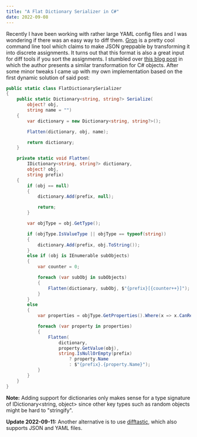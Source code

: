 ```yaml
---
title: "A Flat Dictionary Serializer in C#"
date: 2022-09-08
---
```


Recently I have been working with rather large YAML config files and I was
wondering if there was an easy way to diff them. [Gron][gron] is a pretty cool
command line tool which claims to make JSON greppable by transforming it into
discrete assignments. It turns out that this format is also a great input for
diff tools if you sort the assignments. I stumbled over [this blog post][josef]
in which the author presents a similar transformation for C# objects. After some
minor tweaks I came up with my own implementation based on the first dynamic
solution of said post:

``` c#
public static class FlatDictionarySerializer
{
    public static Dictionary<string, string?> Serialize(
        object? obj,
        string name = "")
    {
        var dictionary = new Dictionary<string, string?>();

        Flatten(dictionary, obj, name);

        return dictionary;
    }

    private static void Flatten(
        IDictionary<string, string?> dictionary,
        object? obj,
        string prefix)
    {
        if (obj == null)
        {
            dictionary.Add(prefix, null);

            return;
        }

        var objType = obj.GetType();

        if (objType.IsValueType || objType == typeof(string))
        {
            dictionary.Add(prefix, obj.ToString());
        }
        else if (obj is IEnumerable subObjects)
        {
            var counter = 0;

            foreach (var subObj in subObjects)
            {
                Flatten(dictionary, subObj, $"{prefix}[{counter++}]");
            }
        }
        else
        {
            var properties = objType.GetProperties().Where(x => x.CanRead);

            foreach (var property in properties)
            {
                Flatten(
                    dictionary,
                    property.GetValue(obj),
                    string.IsNullOrEmpty(prefix)
                        ? property.Name
                        : $"{prefix}.{property.Name}");
            }
        }
    }
}
```

**Note:** Adding support for dictionaries only makes sense for a type signature
of IDictionary<string, object> since other key types such as random objects
might be hard to "stringify".

**Update 2022-09-11:** Another alternative is to use [difftastic][difftastic],
which also supports JSON and YAML files.

[gron]: https://github.com/TomNomNom/gron
[josef]: https://josef.codes/transform-csharp-objects-to-a-flat-string-dictionary/
[difftastic]: https://github.com/Wilfred/difftastic
